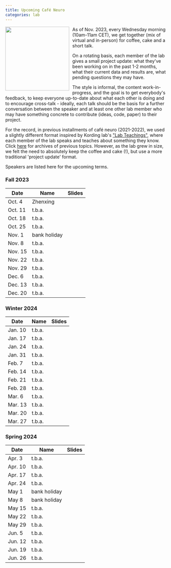 ```yaml
---
title: Upcoming Café Neuro
categories: lab
---
```


<img style='float:left;position: relative; margin-right: 10px; ' height='200' src='/images/post/cafe_neuro/Caffè_Neuro.jpg'> 

As of Nov. 2023, every Wednesday morning (10am-11am CET), we get together (mix of virtual and in-person) for coffee, cake and a short talk. 

On a rotating basis, each member of the lab gives a small project update: what they've been working on in the past 1-2 months, what their current data and results are, what pending questions they may have. 

The style is informal, the content work-in-progress, and the goal is to get everybody's feedback, to keep everyone up-to-date about what each other is doing and to encourage cross-talk - ideally, each talk should be the basis for a further conversation between the speaker and at least one other lab member who may have something concrete to contribute (ideas, code, paper) to their project.  

For the record, in previous installments of café neuro (2021-2022), we used a slightly different format inspired by Kording lab's ["Lab Teachings"](http://kordinglab.com/2021/01/01/upcoming-lab-teaching.html), where each member of the lab speaks and teaches about something they know. Click [here]({{site.baseurl}}/2022/11/09/Archive_cafe_neuro.html) for archives of previous topics. However, as the lab grew in size, we felt the need to absolutely keep the coffee and cake (!), but use a more traditional 'project update' format.  

Speakers are listed here for the upcoming terms. 

### Fall 2023

| Date | Name | Slides |
|------|------|-------| 
| Oct. 4 | Zhenxing | |
| Oct. 11 | t.b.a. | |
| Oct. 18 | t.b.a. | |
| Oct. 25 | t.b.a. | |
| Nov. 1 | bank holiday | |
| Nov. 8 | t.b.a. | |
| Nov. 15 | t.b.a. | |
| Nov. 22 | t.b.a. | |
| Nov. 29 | t.b.a. | |
| Dec. 6 | t.b.a. | |
| Dec. 13 | t.b.a. | |
| Dec. 20 | t.b.a. | |

### Winter 2024

| Date | Name | Slides |
|------|------|-------| 
| Jan. 10 | t.b.a. | |
| Jan. 17 | t.b.a. | |
| Jan. 24 | t.b.a. | |
| Jan. 31 | t.b.a. | |
| Feb. 7 | t.b.a. | |
| Feb. 14 | t.b.a. | |
| Feb. 21 | t.b.a. | |
| Feb. 28 | t.b.a. | |
| Mar. 6 | t.b.a. | |
| Mar. 13 | t.b.a. | |
| Mar. 20 | t.b.a. | |
| Mar. 27 | t.b.a. | |


### Spring 2024

| Date | Name | Slides |
|------|------|-------| 
| Apr. 3 | t.b.a. | |
| Apr. 10 | t.b.a. | |
| Apr. 17 | t.b.a. | |
| Apr. 24 | t.b.a. | |
| May 1 | bank holiday | |
| May 8 | bank holiday | |
| May 15 | t.b.a. | |
| May 22 | t.b.a. | |
| May 29 | t.b.a. | |
| Jun. 5 | t.b.a. | |
| Jun. 12 | t.b.a. | |
| Jun. 19 | t.b.a. | |
| Jun. 26 | t.b.a. | |
